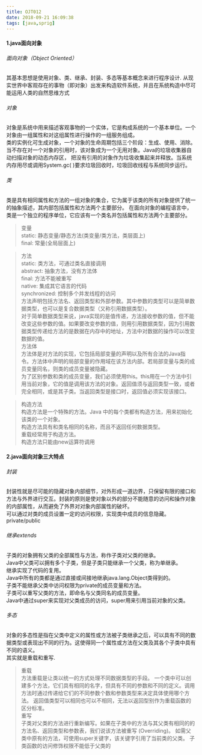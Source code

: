 ```yaml
---
title: OJT012
date: 2018-09-21 16:09:38
tags: [java,sprig]
---
```


#### 1.java面向对象
###### 面向对象（Object Oriented）<br>
其基本思想是使用对象、类、继承、封装、多态等基本概念来进行程序设计.
从现实世界中客观存在的事物（即对象）出发来构造软件系统，并且在系统构造中尽可能运用人类的自然思维方式

###### 对象<br>
对象是系统中用来描述客观事物的一个实体，它是构成系统的一个基本单位。一个对象由一组属性和对这组属性进行操作的一组服务组成。<br>
类的实例化可生成对象，一个对象的生命周期包括三个阶段：生成、使用、消除。
当不存在对一个对象的引用时，该对象成为一个无用对象。Java的垃圾收集器自动扫描对象的动态内存区，
把没有引用的对象作为垃圾收集起来并释放。当系统内存用尽或调用System.gc( )要求垃圾回收时，垃圾回收线程与系统同步运行。

###### 类<br>
类是具有相同属性和方法的一组对象的集合，它为属于该类的所有对象提供了统一的抽象描述，其内部包括属性和方法两个主要部分。
在面向对象的编程语言中，类是一个独立的程序单位，它应该有一个类名并包括属性和方法两个主要部分。<br>

>变量<br>
static: 静态变量/静态方法(类变量/类方法，类层面上)<br>
final: 常量(全局层面上)

> 方法<br>
static: 类方法，可通过类名直接调用<br>
abstract: 抽象方法，没有方法体<br>
final: 方法不能被重写<br>
native: 集成其它语言的代码<br>
synchronized: 控制多个并发线程的访问<br>
方法声明包括方法名、返回类型和外部参数。其中参数的类型可以是简单数据类型，也可以是复合数据类型（又称引用数据类型）。<br>
对于简单数据类型来说，java实现的是值传递，方法接收参数的值，但不能改变这些参数的值。如果要改变参数的值，则用引用数据类型，因为引用数据类型传递给方法的是数据在内存中的地址，方法中对数据的操作可以改变数据的值。<br>
	方法体<br>
	方法体是对方法的实现，它包括局部变量的声明以及所有合法的Java指令。方法体中声明的局部变量的作用域在该方法内部。若局部变量与类的成员变量同名，则类的成员变量被隐藏。<br>
	为了区别参数和类的成员变量，我们必须使用this。this用在一个方法中引用当前对象，它的值是调用该方法的对象。返回值须与返回类型一致，或者完全相同，或是其子类。当返回类型是接口时，返回值必须实现该接口。<br>

> 构造方法<br>
构造方法是一个特殊的方法。Java 中的每个类都有构造方法，用来初始化该类的一个对象。<br>
构造方法具有和类名相同的名称，而且不返回任何数据类型。<br>
重载经常用于构造方法。<br>
构造方法只能由new运算符调用<br>
<!-- more -->

#### 2.java面向对象三大特点
###### 封装<br>
封装性就是尽可能的隐藏对象内部细节，对外形成一道边界，只保留有限的接口和方法与外界进行交互。封装的原则是使对象以外的部分不能随意的访问和操作对象的内部属性，从而避免了外界对对象内部属性的破坏。<br>
可以通过对类的成员设置一定的访问权限，实现类中成员的信息隐藏。private/public<br>

###### 继承extends
子类的对象拥有父类的全部属性与方法，称作子类对父类的继承。<br>
Java中父类可以拥有多个子类，但是子类只能继承一个父类，称为单继承。<br>
继承实现了代码的复用。<br>
Java中所有的类都是通过直接或间接地继承java.lang.Object类得到的。<br>
子类不能继承父类中访问权限为private的成员变量和方法。<br>
子类可以重写父类的方法，即命名与父类同名的成员变量。<br>
Java中通过super来实现对父类成员的访问，super用来引用当前对象的父类。

###### 多态
对象的多态性是指在父类中定义的属性或方法被子类继承之后，可以具有不同的数据类型或表现出不同的行为。这使得同一个属性或方法在父类及其各个子类中具有不同的语义。<br>
其实就是重载和重写.<br>

  >重载<br>
	方法重载是让类以统一的方式处理不同数据类型的手段。
	一个类中可以创建多个方法，它们具有相同的名字，但具有不同的参数和不同的定义。调用方法时通过传递给它们的不同参数个数和参数类型来决定具体使用哪个方法。
	返回值类型可以相同也可以不相同，无法以返回型别作为重载函数的区分标准。<br>
  重写<br>
	子类对父类的方法进行重新编写。如果在子类中的方法与其父类有相同的的方法名、返回类型和参数表，我们说该方法被重写 (Overriding)。
	如需父类中原有的方法，可使用super关键字，该关键字引用了当前类的父类。
	子类函数的访问修饰权限不能低于父类的
